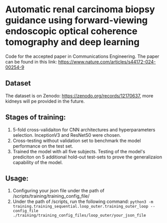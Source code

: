 # Automatic renal carcinoma biopsy guidance using forward-viewing endoscopic optical coherence tomography and deep learning

Code for the accepted paper in Communications Engineering.
The paper can be found in this link: https://www.nature.com/articles/s44172-024-00254-9

## Dataset
The dataset is on Zenodo: https://zenodo.org/records/12170637, more kidneys will pe provided in the future.

## Stages of training:
1. 5-fold cross-validaiton for CNN architectures and hyperparameters selection. InceptionV3 and ResNet50 were chosen.
2. Cross-testing without validation set to benchmark the model performance on the test set.
3. Trained the model with all five subjects. Testing of the model's prediciton on 5 additional hold-out test-sets to prove the generalizaion capability of the model.

## Usage:
1. Configuring your json file under the path of /scripts/training/training_config_file/
2. Under the path of /scripts, run the following command: ```python3 -m training.training_sequential.loop_outer.training_outer_loop --config_file ./training/training_config_files/loop_outer/your_json_file```




